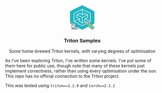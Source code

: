 <!-- PROJECT LOGO -->
<br />
<div align="center">
  <a href="https://github.com/Wheest/triton_samples">
    <img src="logo.png" alt="Logo" width="80" height="80">
  </a>

  <h3 align="center">Triton Samples</h3>

  <p align="center">
    Some home-brewed Triton kernels, with varying degrees of optimisation
  </p>
</div>

As I've been exploring Triton, I've written some kernels.
I've put some of them here for public use, though note that many of these kernels just implement correctness, rather than using every optimisation under the sun.
This repo has no official connection to the Triton project.

This was tested using `triton==2.2.0` and `torch==2.1.2`
